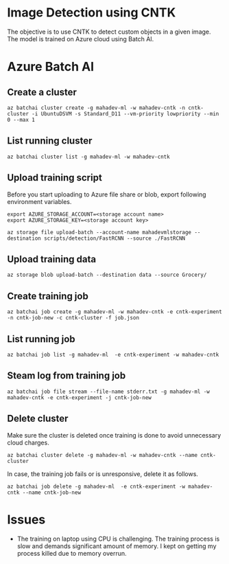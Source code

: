 # Image Detection using CNTK

The objective is to use CNTK to detect custom objects in a given image. The model is trained on Azure cloud using Batch AI.

# Azure Batch AI
## Create a cluster
```
az batchai cluster create -g mahadev-ml -w mahadev-cntk -n cntk-cluster -i UbuntuDSVM -s Standard_D11 --vm-priority lowpriority --min 0 --max 1
```
## List running cluster
```
az batchai cluster list -g mahadev-ml -w mahadev-cntk
```
## Upload training script
Before you start uploading to Azure file share or blob, export following environment variables.
```
export AZURE_STORAGE_ACCOUNT=<storage account name>
export AZURE_STORAGE_KEY=<storage account key>
```
```
az storage file upload-batch --account-name mahadevmlstorage --destination scripts/detection/FastRCNN --source ./FastRCNN
```
## Upload training data
```
az storage blob upload-batch --destination data --source Grocery/
```
## Create training job
```
az batchai job create -g mahadev-ml -w mahadev-cntk -e cntk-experiment -n cntk-job-new -c cntk-cluster -f job.json 
```
## List running job
```
az batchai job list -g mahadev-ml  -e cntk-experiment -w mahadev-cntk
```
## Steam log from training job
```
az batchai job file stream --file-name stderr.txt -g mahadev-ml -w mahadev-cntk -e cntk-experiment -j cntk-job-new
```

## Delete cluster
Make sure the cluster is deleted once training is done to avoid unnecessary cloud charges.
```
az batchai cluster delete -g mahadev-ml -w mahadev-cntk --name cntk-cluster
```
In case, the training job fails or is unresponsive, delete it as follows.
```
az batchai job delete -g mahadev-ml  -e cntk-experiment -w mahadev-cntk --name cntk-job-new
```
# Issues
- The training on laptop using CPU is challenging. The training process is slow and demands significant amount of memory. I kept on getting my process killed due to memory overrun.
